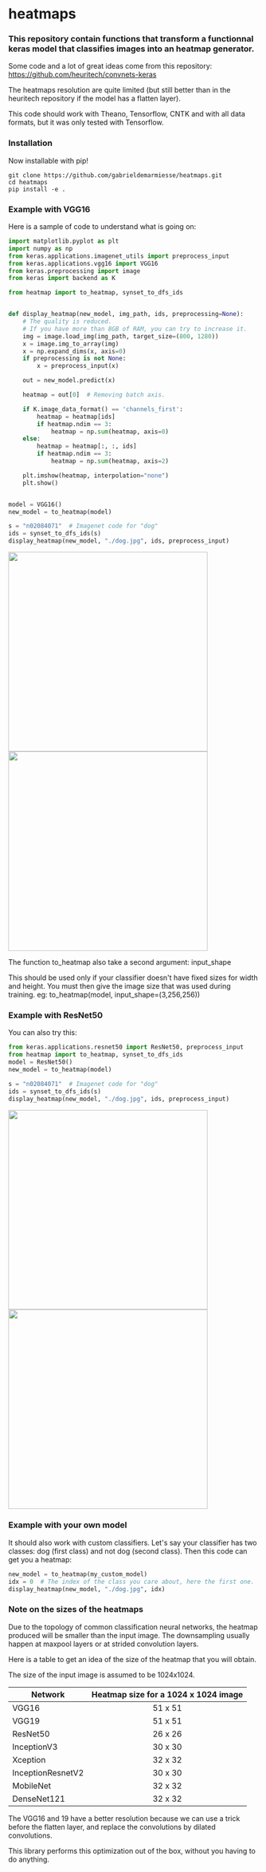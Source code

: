 # heatmaps

### This repository contain functions that transform a functionnal keras model that classifies images into an heatmap generator.

Some code and a lot of great ideas come from this 
repository: https://github.com/heuritech/convnets-keras

The heatmaps resolution are quite limited (but still better 
than in the heuritech repository if the model has a flatten layer).

This code should work with Theano, Tensorflow, CNTK and with all data formats,
but it was only tested with Tensorflow.

### Installation

Now installable with pip!

```
git clone https://github.com/gabrieldemarmiesse/heatmaps.git
cd heatmaps
pip install -e .
```


### Example with VGG16
Here is a sample of code to understand what is going on:

```python
import matplotlib.pyplot as plt
import numpy as np
from keras.applications.imagenet_utils import preprocess_input
from keras.applications.vgg16 import VGG16
from keras.preprocessing import image
from keras import backend as K

from heatmap import to_heatmap, synset_to_dfs_ids


def display_heatmap(new_model, img_path, ids, preprocessing=None):
    # The quality is reduced.
    # If you have more than 8GB of RAM, you can try to increase it.
    img = image.load_img(img_path, target_size=(800, 1280))
    x = image.img_to_array(img)
    x = np.expand_dims(x, axis=0)
    if preprocessing is not None:
        x = preprocess_input(x)

    out = new_model.predict(x)

    heatmap = out[0]  # Removing batch axis.

    if K.image_data_format() == 'channels_first':
        heatmap = heatmap[ids]
        if heatmap.ndim == 3:
            heatmap = np.sum(heatmap, axis=0)
    else:
        heatmap = heatmap[:, :, ids]
        if heatmap.ndim == 3:
            heatmap = np.sum(heatmap, axis=2)

    plt.imshow(heatmap, interpolation="none")
    plt.show()


model = VGG16()
new_model = to_heatmap(model)

s = "n02084071"  # Imagenet code for "dog"
ids = synset_to_dfs_ids(s)
display_heatmap(new_model, "./dog.jpg", ids, preprocess_input)
```
<img src=https://raw.githubusercontent.com/gabrieldemarmiesse/heatmaps/master/examples/dog.jpg width="400px">

<img src=https://raw.githubusercontent.com/gabrieldemarmiesse/heatmaps/master/examples/heatmap_dog_vgg16.png width="400px">


The function to_heatmap also take a second argument: input_shape

This should be used only if your classifier doesn't have fixed sizes for width and height.
You must then give the image size that was used during training.
eg: to_heatmap(model, input_shape=(3,256,256))

### Example with ResNet50
You can also try this:
```python
from keras.applications.resnet50 import ResNet50, preprocess_input
from heatmap import to_heatmap, synset_to_dfs_ids
model = ResNet50()
new_model = to_heatmap(model)

s = "n02084071"  # Imagenet code for "dog"
ids = synset_to_dfs_ids(s)
display_heatmap(new_model, "./dog.jpg", ids, preprocess_input)
```
<img src=https://raw.githubusercontent.com/gabrieldemarmiesse/heatmaps/master/examples/dog.jpg width="400px">

<img src=https://raw.githubusercontent.com/gabrieldemarmiesse/heatmaps/master/examples/heatmap_dog_resnet.png width="400px">


### Example with your own model
It should also work with custom classifiers. 
Let's say your classifier has two classes: dog (first class) and not dog (second class).
Then this code can get you a heatmap:

```python
new_model = to_heatmap(my_custom_model)
idx = 0  # The index of the class you care about, here the first one.
display_heatmap(new_model, "./dog.jpg", idx)
```

### Note on the sizes of the heatmaps

Due to the topology of common classification neural networks,
the heatmap produced will be smaller than the input image.
The downsampling usually happen at maxpool layers or at strided convolution
layers.

Here is a table to get an idea of the size of the heatmap that you will obtain.

The size of the input image is assumed to be 1024x1024.

| Network        | Heatmap size for a 1024 x 1024 image |
| ------------- |:-----------------------------------:|
| VGG16      | 51 x 51                      |
| VGG19 | 51 x 51                           |
| ResNet50      | 26 x 26                      |
| InceptionV3 | 30 x 30                         |
| Xception      | 32 x 32                     |
| InceptionResnetV2 | 30 x 30                           |
| MobileNet      | 32 x 32                     |
| DenseNet121 | 32 x 32                           |

The VGG16 and 19 have a better resolution because we can use a trick 
before the flatten layer, and replace the convolutions by dilated convolutions.

This library performs this optimization out of the box, without you having to do anything.
